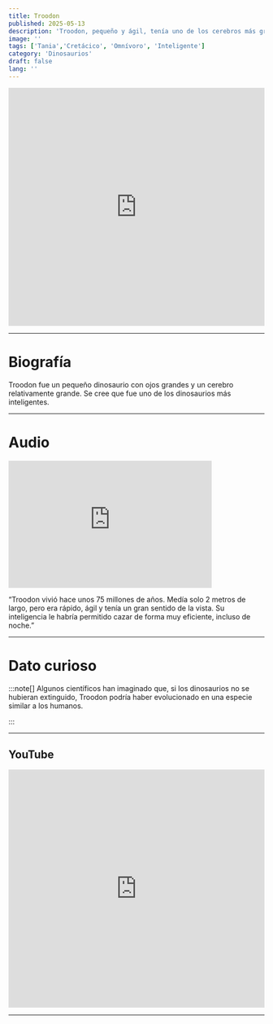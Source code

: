 ```yaml
---
title: Troodon
published: 2025-05-13
description: 'Troodon, pequeño y ágil, tenía uno de los cerebros más grandes en proporción a su cuerpo.'
image: ''
tags: ['Tania','Cretácico', 'Omnívoro', 'Inteligente']
category: 'Dinosaurios'
draft: false 
lang: ''
---
```

<iframe width="100%" height="468" src="https://drive.google.com/file/d/1msi5lRTF2N0TINohfsHdYmotBSfWPLnE/preview" frameborder="0" allowfullscreen></iframe>

---

# Biografía
Troodon fue un pequeño dinosaurio con ojos grandes y un cerebro relativamente grande. Se cree que fue uno de los dinosaurios más inteligentes.


---
# Audio

<iframe width="400" height="250" src="https://drive.google.com/file/d/1ryPlYc-Z_QXCAMVLC9M5vXEMfTP-DbOv/preview" frameborder="0" allowfullscreen></iframe>

“Troodon vivió hace unos 75 millones de años. Medía solo 2 metros de largo, pero era rápido, ágil y tenía un gran sentido de la vista. Su inteligencia le habría permitido cazar de forma muy eficiente, incluso de noche.”

---

# Dato curioso
:::note[]
Algunos científicos han imaginado que, si los dinosaurios no se hubieran extinguido, Troodon podría haber evolucionado en una especie similar a los humanos.

:::

---
## YouTube

<iframe width="100%" height="468" src="https://www.youtube.com/embed/nFrW9tUZkQM?si=U6E00WkYkqK6g7jK" title="YouTube video player" frameborder="0" allow="accelerometer; autoplay; clipboard-write; encrypted-media; gyroscope; picture-in-picture; web-share" allowfullscreen></iframe>

---
